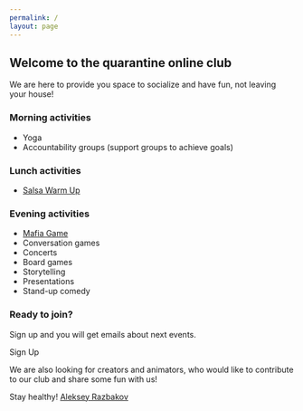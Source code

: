 ```yaml
---
permalink: /
layout: page
---
```


## Welcome to the quarantine online club

We are here to provide you space to socialize and have fun, not leaving your house!

### Morning activities

- Yoga
- Accountability groups (support groups to achieve goals)

### Lunch activities

- [Salsa Warm Up](/salsa)

### Evening activities

- [Mafia Game](/mafia)
- Conversation games
- Concerts
- Board games
- Storytelling
- Presentations
- Stand-up comedy

### Ready to join?

Sign up and you will get emails about next events.

<cta href="https://bit.ly/2JgRhXm">
Sign Up
</cta>

We are also looking for creators and animators, who would like to contribute to our club and share some fun with us!

Stay healthy!
[Aleksey Razbakov](https://razbakov.com)
